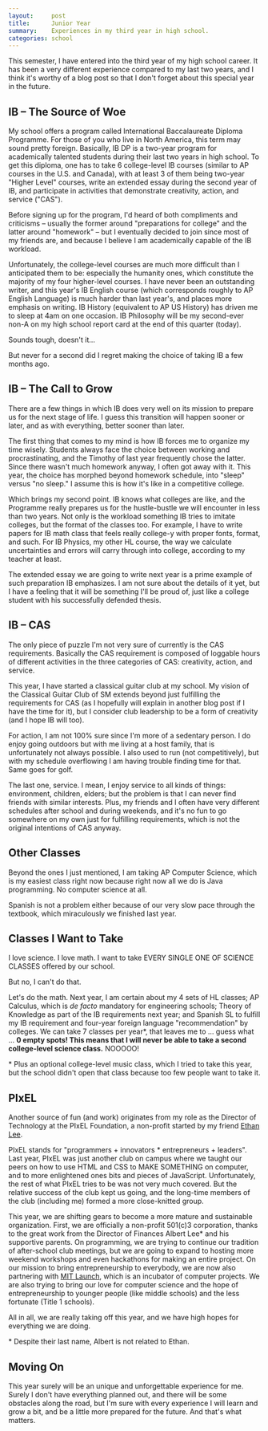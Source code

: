 ```yaml
---
layout:     post
title:      Junior Year
summary:    Experiences in my third year in high school.
categories: school
---
```


This semester, I have entered into the third year of my high school career. It
has been a very different experience compared to my last two years, and I think
it's worthy of a blog post so that I don't forget about this special year in
the future.

## IB – The Source of Woe

My school offers a program called International Baccalaureate Diploma
Programme. For those of you who live in North America, this term may sound
pretty foreign. Basically, IB DP is a two-year program for academically
talented students during their last two years in high school. To get this
diploma, one has to take 6 college-level IB courses (similar to AP courses in
the U.S. and Canada), with at least 3 of them being two-year "Higher Level"
courses, write an extended essay during the second year of IB, and participate
in activities that demonstrate creativity, action, and service ("CAS").

Before signing up for the program, I'd heard of both compliments and criticisms
– usually the former around "preparations for college" and the latter around
"homework" – but I eventually decided to join since most of my friends are, and
because I believe I am academically capable of the IB workload.

Unfortunately, the college-level courses are much more difficult than I
anticipated them to be: especially the humanity ones, which constitute the
majority of my four higher-level courses. I have never been an outstanding
writer, and this year's IB English course (which corresponds roughly to AP
English Language) is much harder than last year's, and places more emphasis on
writing. IB History (equivalent to AP US History) has driven me to sleep at 4am
on one occasion. IB Philosophy will be my second-ever non-A on my high school
report card at the end of this quarter (today).

Sounds tough, doesn't it…

But never for a second did I regret making the choice of taking IB a few months
ago.

## IB – The Call to Grow

There are a few things in which IB does very well on its mission to prepare us
for the next stage of life. I guess this transition will happen sooner or
later, and as with everything, better sooner than later.

The first thing that comes to my mind is how IB forces me to organize my time
wisely. Students always face the choice between working and procrastinating,
and the Timothy of last year frequently chose the latter. Since there wasn't
much homework anyway, I often got away with it. This year, the choice has
morphed beyond homework schedule, into "sleep" versus "no sleep." I assume this
is how it's like in a competitive college.

Which brings my second point. IB knows what colleges are like, and the
Programme really prepares us for the hustle-bustle we will encounter in less
than two years. Not only is the workload something IB tries to imitate
colleges, but the format of the classes too. For example, I have to write
papers for IB math class that feels really college-y with proper fonts, format,
and such. For IB Physics, my other HL course, the way we calculate
uncertainties and errors will carry through into college, according to my
teacher at least.

The extended essay we are going to write next year is a prime example of such
preparation IB emphasizes. I am not sure about the details of it yet, but I
have a feeling that it will be something I'll be proud of, just like a college
student with his successfully defended thesis.

## IB – CAS

The only piece of puzzle I'm not very sure of currently is the CAS
requirements. Basically the CAS requirement is composed of loggable hours of
different activities in the three categories of CAS: creativity, action, and
service.

This year, I have started a classical guitar club at my school. My vision of
the Classical Guitar Club of SM extends beyond just fulfilling the requirements
for CAS (as I hopefully will explain in another blog post if I have the time
for it), but I consider club leadership to be a form of creativity (and I hope
IB will too).

For action, I am not 100% sure since I'm more of a sedentary person. I do enjoy
going outdoors but with me living at a host family, that is unfortunately not
always possible. I also used to run (not competitively), but with my schedule
overflowing I am having trouble finding time for that. Same goes for golf.

The last one, service. I mean, I enjoy service to all kinds of things:
environment, children, elders; but the problem is that I can never find friends
with similar interests. Plus, my friends and I often have very different
schedules after school and during weekends, and it's no fun to go somewhere on
my own just for fulfilling requirements, which is not the original intentions
of CAS anyway.

## Other Classes

Beyond the ones I just mentioned, I am taking AP Computer Science, which is my
easiest class right now because right now all we do is Java programming. No
computer science at all.

Spanish is not a problem either because of our very slow pace through the
textbook, which miraculously we finished last year.

## Classes I Want to Take

I love science. I love math. I want to take EVERY SINGLE ONE OF SCIENCE CLASSES
offered by our school.

But no, I can't do that.

Let's do the math. Next year, I am certain about my 4 sets of HL classes; AP
Calculus, which is *de facto* mandatory for engineering schools; Theory of
Knowledge as part of the IB requirements next year; and Spanish SL to fulfill
my IB requirement and four-year foreign language "recommendation" by colleges.
We can take 7 classes per year\*, that leaves me to … guess what … **0 empty
spots! This means that I will never be able to take a second college-level
science class.** NOOOOO!

\* Plus an optional college-level music class, which I tried to take this year,
but the school didn't open that class because too few people want to take it.

## PIxEL

Another source of fun (and work) originates from my role as the Director of
Technology at the PIxEL Foundation, a non-profit started by my friend
[Ethan Lee][el].

PIxEL stands for "programmers + innovators * entrepreneurs + leaders". Last
year, PIxEL was just another club on campus where we taught our peers on how to
use HTML and CSS to MAKE SOMETHING on computer, and to more enlightened ones
bits and pieces of JavaScript. Unfortunately, the rest of what PIxEL tries to
be was not very much covered. But the relative success of the club kept us
going, and the long-time members of the club (including me) formed a more
close-knitted group.

This year, we are shifting gears to become a more mature and sustainable
organization. First, we are officially a non-profit 501(c)3 corporation, thanks
to the great work from the Director of Finances Albert Lee\* and his supportive
parents. On programming, we are trying to continue our tradition of
after-school club meetings, but we are going to expand to hosting more weekend
workshops and even hackathons for making an entire project. On our mission to
bring entrepreneurship to everybody, we are now also partnering with [MIT
Launch][ml], which is an incubator of computer projects. We are also trying to
bring our love for computer science and the hope of entrepreneurship to younger
people (like middle schools) and the less fortunate (Title 1 schools).

All in all, we are really taking off this year, and we have high hopes for
everything we are doing.

\* Despite their last name, Albert is not related to Ethan.

[el]: https://ethanl.ee/
[ml]: http://www.mitlaunchclubs.com/

## Moving On

This year surely will be an unique and unforgettable experience for me. Surely
I don't have everything planned out, and there will be some obstacles along the
road, but I'm sure with every experience I will learn and grow a bit, and be a
little more prepared for the future. And that's what matters.
